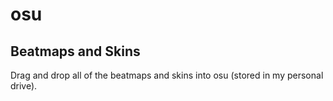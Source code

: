 # osu

## Beatmaps and Skins

Drag and drop all of the beatmaps and skins into osu (stored in my personal drive).
